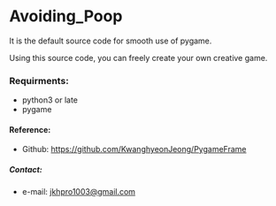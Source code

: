 # Avoiding_Poop

It is the default source code for smooth use of pygame.

Using this source code, you can freely create your own creative game.

### **Requirments:**
- python3 or late
- pygame
  
#### Reference:
  * Github: <https://github.com/KwanghyeonJeong/PygameFrame>
  
##### Contact:
  * e-mail: <jkhpro1003@gmail.com>
